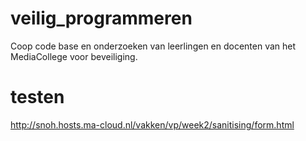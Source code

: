 # veilig_programmeren
Coop code base en onderzoeken van leerlingen en docenten van het MediaCollege voor beveiliging.


# testen
http://snoh.hosts.ma-cloud.nl/vakken/vp/week2/sanitising/form.html

